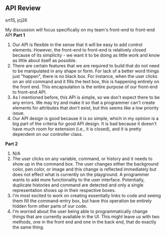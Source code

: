 ## API Review ##
srt15, jcj26

My discussion will focus specifically on my team's front-end to front-end API
**Part 1**
1. Our API is flexible in the sense that it will be easy to add control elements. However, the front-end to front-end is relatively closed because of its simplicity - we want it to be doing as little work and know as little about itself as possible.
2. There are certain features that we are required to build that do not need to be manipulated in any shape or form. For lack of a better word things just "happen", there is no black box. For instance, when the user clicks on an old command and it fills the text box, this is happening entirely on the front end. This encapsulation is the entire purpose of our front-end to front-end API.
3. As I mentioned before, this API is simple, so we don't expect there to be any errors. We may try and make it so that a programmer can't create elements for attributes that don't exist, but this seems like a low priority issue.
4. Our API design is good because it is so simple, which in my opinion is a big part of the criteria for good API design. It is bad because it doesn't have much room for extension (i.e., it is closed), and it is pretty dependent on our controller class.

**Part 2**
1. N/A
2. The user clicks on any variable, command, or history and it needs to show up in the command box. The user changes either the background color, pen color, or image and this change is reflected immediately but does not effect what is currently on the playground. A programmer wants to add more functionality to the user interface. Potentially, duplicate histories and command are detected and only a single representation shows up in their respective boxes.
3. I'm most excited to work on creating essentially links to code and seeing them fill the command-entry box, but have this operation be entirely hidden form other parts of our code.
4. I'm worried about the user being able to programmatically change things that are currently available in the UI. This might leave us with two methods, one in the front end and one in the back end, that do exactly the same thing.